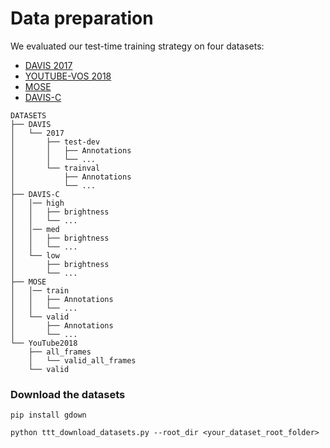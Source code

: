 # Data preparation

We evaluated our test-time training strategy on four datasets:
* [DAVIS 2017](https://davischallenge.org/)
* [YOUTUBE-VOS 2018](https://youtube-vos.org/)
* [MOSE](https://henghuiding.github.io/MOSE/)
* [DAVIS-C](https://jbertrand89.github.io/test-time-training-vos/)

```
DATASETS
├── DAVIS
│   └── 2017
│       ├── test-dev
│       │   ├── Annotations
│       │   └── ...
│       └── trainval
│           ├── Annotations
│           └── ...
├── DAVIS-C
│   │── high
│   │   ├── brightness
│   │   └── ...
│   │── med
│   │   ├── brightness
│   │   └── ...
│   └── low
│       ├── brightness
│       └── ...
├── MOSE
│   │── train
│   │   ├── Annotations
│   │   └── ...
│   └── valid
│       ├── Annotations
│       └── ...
└── YouTube2018
    ├── all_frames
    │   └── valid_all_frames
    └── valid
```

### Download the datasets

```
pip install gdown

python ttt_download_datasets.py --root_dir <your_dataset_root_folder>
```

[//]: # (## References)

[//]: # ()
[//]: # ([1] J. Pont-Tuset, F. Perazzi, S. Caelles, P. Arbeláez, A. Sorkine-Hornung, and L. Van Gool. )

[//]: # ([The 2017 davis challenge on video object segmentation.]&#40;https://arxiv.org/abs/1704.00675&#41;)

[//]: # ()
[//]: # ([2] N. Xu, L. Yang, Y. Fan, D. Yue, Y. Liang, J. Yang, and T. Huang. [Youtube-vos: A large-scale video object)

[//]: # (segmentation benchmark.]&#40;https://arxiv.org/abs/1809.03327&#41;)

[//]: # ()
[//]: # ([3] H. Ding,  C. Liu, S. He, X. Jiang, P.H.S. Torr. )

[//]: # ([MOSE: A New Dataset for Video Object Segmentation in Complex Scenes]&#40;https://openaccess.thecvf.com/content/ICCV2023/papers/Ding_MOSE_A_New_Dataset_for_Video_Object_Segmentation_in_Complex_ICCV_2023_paper.pdf&#41;)
